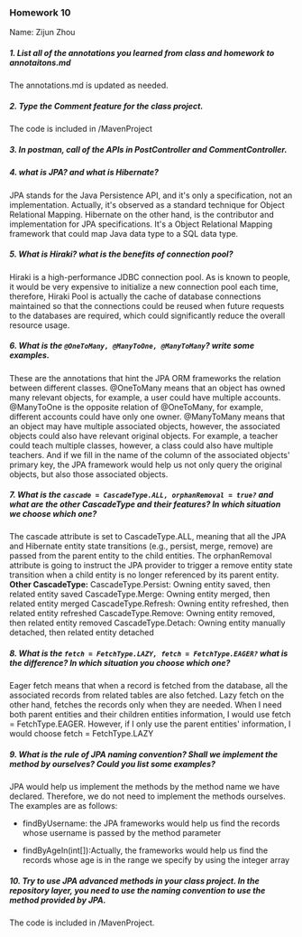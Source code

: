 ### Homework 10

Name: Zijun Zhou

##### 1. List all of the annotations you learned from class and homework to annotaitons.md
The annotations.md is updated as needed.

##### 2. Type the Comment feature for the class project.
The code is included in /MavenProject

##### 3. In postman, call of the APIs in PostController and CommentController.

##### 4. what is JPA? and what is Hibernate?
JPA stands for the Java Persistence API, and it's only a specification, not an implementation. Actually, it's observed as a standard technique for Object Relational Mapping. Hibernate on the other hand, is the contributor and implementation for JPA specifications. It's a Object Relational Mapping framework that could map Java data type to a SQL data type.

##### 5. What is Hiraki? what is the benefits of connection pool?
Hiraki is a high-performance JDBC connection pool. As is known to people, it would be very expensive to initialize a new connection pool each time, therefore, Hiraki Pool is actually the cache of database connections maintained so that the connections could be reused when future requests to the databases are required, which could significantly reduce the overall resource usage.

##### 6. What is the  `@OneToMany, @ManyToOne, @ManyToMany`? write some examples.
These are the annotations that hint the JPA ORM frameworks the relation between different classes. @OneToMany means that an object has owned many relevant objects, for example, a user could have multiple accounts. @ManyToOne is the opposite relation of @OneToMany, for example, different accounts could have only one owner. @ManyToMany means that an object may have multiple associated objects, however, the associated objects could also have relevant original objects. For example, a teacher could teach multiple classes, however, a class could also have multiple teachers. And if we fill in the name of the column of the associated objects' primary key, the JPA framework would help us not only query the original objects, but also those associated objects.

##### 7. What is the  `cascade = CascadeType.ALL, orphanRemoval = true?` and what are the other CascadeType and their features? In which situation we choose which one?
The cascade attribute is set to CascadeType.ALL, meaning that all the JPA and Hibernate entity state transitions (e.g., persist, merge, remove) are passed from the parent entity to the child entities.
The orphanRemoval attribute is going to instruct the JPA provider to trigger a remove entity state transition when a child entity is no longer referenced by its parent entity.
**Other CascadeType:**
CascadeType.Persist: Owning entity saved, then related entity saved
CascadeType.Merge: Owning entity merged, then related entity merged
CascadeType.Refresh: Owning entity refreshed, then related entity refreshed
CascadeType.Remove: Owning entity removed, then related entity removed
CascadeType.Detach: Owning entity manually detached, then related entity detached

##### 8. What is the  `fetch = FetchType.LAZY, fetch = FetchType.EAGER?` what is the difference? In which situation you choose which one?
Eager fetch means that when a record is fetched from the database, all the 
associated records from related tables are also fetched. Lazy fetch on the other hand, fetches the records only when they are needed.
When I need both parent entities and their children entities information, I would use fetch = FetchType.EAGER. However, if I only use the parent entities' information, I would choose fetch = FetchType.LAZY

##### 9. What is the rule of JPA naming convention? Shall we implement the method by ourselves? Could you list some examples?
JPA would help us implement the methods by the method name we have declared. Therefore, we do not need to implement the methods ourselves.
The examples are as follows:
- findByUsername: the JPA frameworks would help us find the records whose username is passed by the method parameter

- findByAgeIn(int[]):Actually, the frameworks would help us find the records whose age is in the range we specify by using the integer array


##### 10. Try to use JPA advanced methods in your class project. In the repository layer, you need to use the naming convention to use the method provided by JPA.
The code is included in /MavenProject.